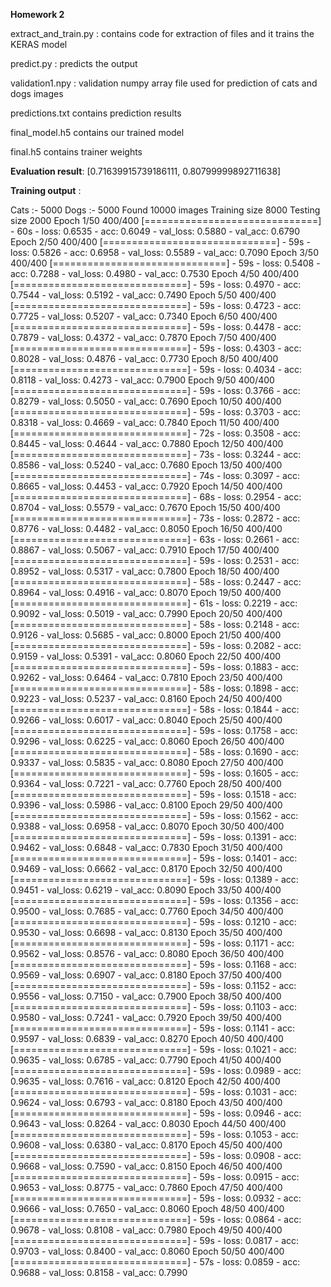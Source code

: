 <b>Homework 2</b>


extract_and_train.py : contains code for extraction of files and it trains the KERAS model

predict.py : predicts the output

validation1.npy : validation numpy array file used for prediction of cats and dogs images

predictions.txt contains prediction results

final_model.h5 contains our trained model

final.h5 contains trainer weights

<b>Evaluation result</b>:
[0.71639915739186111, 0.80799999892711638]

<b>Training output</b> :

Cats :- 5000
Dogs :-  5000
Found 10000 images
Training size 8000
Testing size 2000
Epoch 1/50
400/400 [==============================] - 60s - loss: 0.6535 - acc: 0.6049 - val_loss: 0.5880 - val_acc: 0.6790
Epoch 2/50
400/400 [==============================] - 59s - loss: 0.5826 - acc: 0.6958 - val_loss: 0.5589 - val_acc: 0.7090
Epoch 3/50
400/400 [==============================] - 59s - loss: 0.5408 - acc: 0.7288 - val_loss: 0.4980 - val_acc: 0.7530
Epoch 4/50
400/400 [==============================] - 59s - loss: 0.4970 - acc: 0.7544 - val_loss: 0.5192 - val_acc: 0.7490
Epoch 5/50
400/400 [==============================] - 59s - loss: 0.4723 - acc: 0.7725 - val_loss: 0.5207 - val_acc: 0.7340
Epoch 6/50
400/400 [==============================] - 59s - loss: 0.4478 - acc: 0.7879 - val_loss: 0.4372 - val_acc: 0.7870
Epoch 7/50
400/400 [==============================] - 59s - loss: 0.4303 - acc: 0.8028 - val_loss: 0.4876 - val_acc: 0.7730
Epoch 8/50
400/400 [==============================] - 59s - loss: 0.4034 - acc: 0.8118 - val_loss: 0.4273 - val_acc: 0.7900
Epoch 9/50
400/400 [==============================] - 59s - loss: 0.3766 - acc: 0.8279 - val_loss: 0.5050 - val_acc: 0.7690
Epoch 10/50
400/400 [==============================] - 59s - loss: 0.3703 - acc: 0.8318 - val_loss: 0.4669 - val_acc: 0.7840
Epoch 11/50
400/400 [==============================] - 72s - loss: 0.3508 - acc: 0.8445 - val_loss: 0.4644 - val_acc: 0.7880
Epoch 12/50
400/400 [==============================] - 73s - loss: 0.3244 - acc: 0.8586 - val_loss: 0.5240 - val_acc: 0.7680
Epoch 13/50
400/400 [==============================] - 74s - loss: 0.3097 - acc: 0.8665 - val_loss: 0.4453 - val_acc: 0.7920
Epoch 14/50
400/400 [==============================] - 68s - loss: 0.2954 - acc: 0.8704 - val_loss: 0.5579 - val_acc: 0.7670
Epoch 15/50
400/400 [==============================] - 73s - loss: 0.2872 - acc: 0.8776 - val_loss: 0.4482 - val_acc: 0.8050
Epoch 16/50
400/400 [==============================] - 63s - loss: 0.2661 - acc: 0.8867 - val_loss: 0.5067 - val_acc: 0.7910
Epoch 17/50
400/400 [==============================] - 59s - loss: 0.2531 - acc: 0.8952 - val_loss: 0.5317 - val_acc: 0.7800
Epoch 18/50
400/400 [==============================] - 58s - loss: 0.2447 - acc: 0.8964 - val_loss: 0.4916 - val_acc: 0.8070
Epoch 19/50
400/400 [==============================] - 61s - loss: 0.2219 - acc: 0.9092 - val_loss: 0.5019 - val_acc: 0.7990
Epoch 20/50
400/400 [==============================] - 58s - loss: 0.2148 - acc: 0.9126 - val_loss: 0.5685 - val_acc: 0.8000
Epoch 21/50
400/400 [==============================] - 59s - loss: 0.2082 - acc: 0.9159 - val_loss: 0.5391 - val_acc: 0.8060
Epoch 22/50
400/400 [==============================] - 59s - loss: 0.1883 - acc: 0.9262 - val_loss: 0.6464 - val_acc: 0.7810
Epoch 23/50
400/400 [==============================] - 58s - loss: 0.1898 - acc: 0.9223 - val_loss: 0.5237 - val_acc: 0.8160
Epoch 24/50
400/400 [==============================] - 58s - loss: 0.1844 - acc: 0.9266 - val_loss: 0.6017 - val_acc: 0.8040
Epoch 25/50
400/400 [==============================] - 59s - loss: 0.1758 - acc: 0.9296 - val_loss: 0.6225 - val_acc: 0.8060
Epoch 26/50
400/400 [==============================] - 58s - loss: 0.1690 - acc: 0.9337 - val_loss: 0.5835 - val_acc: 0.8080
Epoch 27/50
400/400 [==============================] - 59s - loss: 0.1605 - acc: 0.9364 - val_loss: 0.7221 - val_acc: 0.7760
Epoch 28/50
400/400 [==============================] - 59s - loss: 0.1518 - acc: 0.9396 - val_loss: 0.5986 - val_acc: 0.8100
Epoch 29/50
400/400 [==============================] - 59s - loss: 0.1562 - acc: 0.9388 - val_loss: 0.6958 - val_acc: 0.8070
Epoch 30/50
400/400 [==============================] - 59s - loss: 0.1391 - acc: 0.9462 - val_loss: 0.6848 - val_acc: 0.7830
Epoch 31/50
400/400 [==============================] - 59s - loss: 0.1401 - acc: 0.9469 - val_loss: 0.6662 - val_acc: 0.8170
Epoch 32/50
400/400 [==============================] - 59s - loss: 0.1389 - acc: 0.9451 - val_loss: 0.6219 - val_acc: 0.8090
Epoch 33/50
400/400 [==============================] - 59s - loss: 0.1356 - acc: 0.9500 - val_loss: 0.7685 - val_acc: 0.7760
Epoch 34/50
400/400 [==============================] - 59s - loss: 0.1210 - acc: 0.9530 - val_loss: 0.6698 - val_acc: 0.8130
Epoch 35/50
400/400 [==============================] - 59s - loss: 0.1171 - acc: 0.9562 - val_loss: 0.8576 - val_acc: 0.8080
Epoch 36/50
400/400 [==============================] - 59s - loss: 0.1168 - acc: 0.9569 - val_loss: 0.6907 - val_acc: 0.8180
Epoch 37/50
400/400 [==============================] - 59s - loss: 0.1152 - acc: 0.9556 - val_loss: 0.7150 - val_acc: 0.7900
Epoch 38/50
400/400 [==============================] - 59s - loss: 0.1103 - acc: 0.9580 - val_loss: 0.7241 - val_acc: 0.7920
Epoch 39/50
400/400 [==============================] - 59s - loss: 0.1141 - acc: 0.9597 - val_loss: 0.6839 - val_acc: 0.8270
Epoch 40/50
400/400 [==============================] - 59s - loss: 0.1021 - acc: 0.9635 - val_loss: 0.6785 - val_acc: 0.7790
Epoch 41/50
400/400 [==============================] - 59s - loss: 0.0989 - acc: 0.9635 - val_loss: 0.7616 - val_acc: 0.8120
Epoch 42/50
400/400 [==============================] - 59s - loss: 0.1031 - acc: 0.9624 - val_loss: 0.6793 - val_acc: 0.8180
Epoch 43/50
400/400 [==============================] - 59s - loss: 0.0946 - acc: 0.9643 - val_loss: 0.8264 - val_acc: 0.8030
Epoch 44/50
400/400 [==============================] - 59s - loss: 0.1053 - acc: 0.9608 - val_loss: 0.6380 - val_acc: 0.8170
Epoch 45/50
400/400 [==============================] - 59s - loss: 0.0908 - acc: 0.9668 - val_loss: 0.7590 - val_acc: 0.8150
Epoch 46/50
400/400 [==============================] - 59s - loss: 0.0915 - acc: 0.9653 - val_loss: 0.8775 - val_acc: 0.7860
Epoch 47/50
400/400 [==============================] - 59s - loss: 0.0932 - acc: 0.9666 - val_loss: 0.7650 - val_acc: 0.8060
Epoch 48/50
400/400 [==============================] - 59s - loss: 0.0864 - acc: 0.9678 - val_loss: 0.8108 - val_acc: 0.7980
Epoch 49/50
400/400 [==============================] - 59s - loss: 0.0817 - acc: 0.9703 - val_loss: 0.8400 - val_acc: 0.8060
Epoch 50/50
400/400 [==============================] - 57s - loss: 0.0859 - acc: 0.9688 - val_loss: 0.8158 - val_acc: 0.7990



